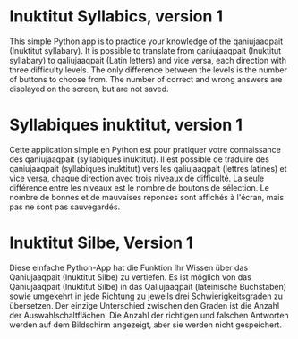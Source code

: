 # Inuktitut Syllabics, version 1
This simple Python app is to practice your knowledge of the qaniujaaqpait
(Inuktitut syllabary). It is possible to translate from qaniujaaqpait
(Inuktitut syllabary) to qaliujaaqpait (Latin letters) and vice versa, each
direction with three difficulty levels. The only difference between the levels
is the number of buttons to choose from. The number of correct and wrong
answers are displayed on the screen, but are not saved.

# Syllabiques inuktitut, version 1
Cette application simple en Python est pour pratiquer votre connaissance des
qaniujaaqpait (syllabiques inuktitut). Il est possible de traduire des
qaniujaaqpait (syllabiques inuktitut) vers les qaliujaaqpait (lettres latines)
et vice versa, chaque direction avec trois niveaux de difficulté. La seule
différence entre les niveaux est le nombre de boutons de sélection. Le
nombre de bonnes et de mauvaises réponses sont affichés à l'écran, mais pas
ne sont pas sauvegardés.

# Inuktitut Silbe, Version 1
Diese einfache Python-App hat die Funktion Ihr Wissen über das Qaniujaaqpait
(Inuktitut Silbe) zu vertiefen. Es ist möglich von das Qaniujaaqpait
(Inuktitut Silbe) in das Qaliujaaqpait (lateinische Buchstaben) sowie
umgekehrt in jede Richtung zu jeweils drei Schwierigkeitsgraden zu übersetzen.
Der einzige Unterschied zwischen den Graden ist die Anzahl der
Auswahlschaltflächen. Die Anzahl der richtigen und falschen Antworten
werden auf dem Bildschirm angezeigt, aber sie werden nicht gespeichert.

